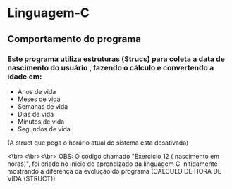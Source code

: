 # Linguagem-C
## Comportamento do programa


### Este programa utiliza estruturas (Strucs) para coleta a data de nascimento do usuário , fazendo o cálculo e convertendo a idade em:
* Anos de vida
* Meses de vida
* Semanas de vida
* Dias de vida
* Minutos de vida
* Segundos de vida


(A struct que pega o horário atual do sistema esta desativada)

<\br><\br><\br>
OBS: O código chamado  "Exercicio 12 ( nascimento em horas)", foi criado no inicio do aprendizado da linguagem C, nitidamente mostrando a diferença da evolução do programa (CALCULO DE HORA DE VIDA (STRUCT))